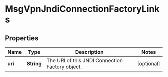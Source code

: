 

# MsgVpnJndiConnectionFactoryLinks


## Properties

| Name | Type | Description | Notes |
|------------ | ------------- | ------------- | -------------|
|**uri** | **String** | The URI of this JNDI Connection Factory object. |  [optional] |



